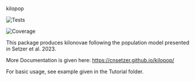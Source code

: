 kilopop

![Tests](https://github.com/cnsetzer/kilopop/actions/workflows/test.yaml/badge.svg)

![Coverage](https://img.shields.io/endpoint?url=https://gist.githubusercontent.com/cnsetzer/f1a27976965673422ac94bc1afb240d3/raw/covbadge.json)


This package produces kilonovae following the population model presented in Setzer et al. 2023.

More Documentation is given here: https://cnsetzer.github.io/kilopop/

For basic usage, see example given in the Tutorial folder.
